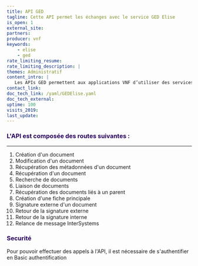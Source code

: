 ```yaml
---
title: API GED
tagline: Cette API permet les échanges avec le service GED Elise
is_open: 1
external_site: 
partners:
producer: vnf
keywords:
    - elise
    - ged
rate_limiting_resume: 
rate_limiting_description: |
themes: Administratif  
content_intro: | 
   Les APIs GED permettent aux applications VNF d’utiliser des services de gestion de document
contact_link: 
doc_tech_link: /yaml/GEDElise.yaml
doc_tech_external: 
uptime: 100
visits_2019: 
last_update: 
---
```


### <font color=#28005F>L'API est composée des routes suivantes :</font>
---------
1. Création d'un document 
2. Modification d'un document
3. Récupération des métadonnées d'un document
4. Récupération d'un document
5. Recherche de documents
6. Liaison de documents
7. Récupération des documents liés à un parent
8. Création d'une fiche principale
9. Signature externe d'un document
10. Retour de la signature externe
11. Retour de la signature interne
12. Relance de message InterSystems

### <font color=#28005F>Securité</font>

Pour pouvoir effectuer des appels à l'API, il est nécessaire de s'authentifier en Basic authentification
